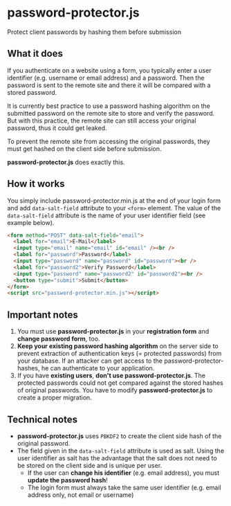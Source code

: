 # password-protector.js

Protect client passwords by hashing them before submission

## What it does

If you authenticate on a website using a form, you typically enter a user identifier (e.g. username or email address) and a password. Then the password is sent to the remote site and there it will be compared with a stored password.

It is currently best practice to use a password hashing algorithm on the submitted password on the remote site to store and verify the password. But with this practice, the remote site can still access your original password, thus it could get leaked.

To prevent the remote site from accessing the original passwords, they must get hashed on the client side before submission.

**password-protector.js** does exactly this.

## How it works

You simply include password-protector.min.js at the end of your login form and add `data-salt-field` attribute to your `<form>` element. The value of the `data-salt-field` attribute is the name of your user identifier field (see example below).

```html
<form method="POST" data-salt-field="email">
  <label for="email">E-Mail</label>
  <input type="email" name="email" id="email" /><br />
  <label for="password">Password</label>
  <input type="password" name="password" id="password"><br />
  <label for="password2">Verify Password</label>
  <input type="password" name="password2" id="password2"><br />
  <button type="submit">Submit</button>
</form>
<script src="password-protector.min.js"></script>
```

## Important notes

1. You must use **password-protector.js** in your **registration form** and **change password form**, too.
2. **Keep your existing password hashing algorithm** on the server side to prevent extraction of authentication keys (= protected passwords) from your database. If an attacker can get access to the password-protector-hashes, he can authenticate to your application.
3. If you have **existing users**, **don't use password-protector.js**. The protected passwords could not get compared against the stored hashes of original passwords. You have to modify **password-protector.js** to create a proper migration.

## Technical notes

- **password-protector.js** uses `PBKDF2` to create the client side hash of the original password.
- The field given in the `data-salt-field` attribute is used as salt. Using the user identifier as salt has the advantage that the salt does not need to be stored on the client side and is unique per user.
  - If the user can **change his identifier** (e.g. email address), you must **update the password hash**!
  - The login form must always take the same user identifier (e.g. email address only, not email or username)
